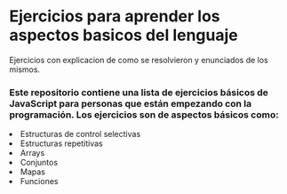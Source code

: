 <h1>Ejercicios para aprender los aspectos basicos del lenguaje</h1>

<p>Ejercicios con explicacion de como se resolvieron y enunciados de los mismos.</p>

<h3>Este repositorio contiene una lista de ejercicios básicos de JavaScript para personas que están empezando con la programación. Los ejercicios son de aspectos básicos como:</h3>
    
<li>Estructuras de control selectivas</li>

<li>Estructuras repetitivas</li>

<li>Arrays</li>

<li>Conjuntos</li>

<li>Mapas</li>

<li>Funciones</li>



